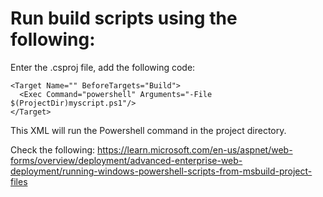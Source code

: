 # Run build scripts using the following:
Enter the .csproj file, add the following code:
```
<Target Name="" BeforeTargets="Build">
  <Exec Command="powershell" Arguments="-File $(ProjectDir)myscript.ps1"/>
</Target>
```
This XML will run the Powershell command in the project directory.

Check the following: https://learn.microsoft.com/en-us/aspnet/web-forms/overview/deployment/advanced-enterprise-web-deployment/running-windows-powershell-scripts-from-msbuild-project-files
